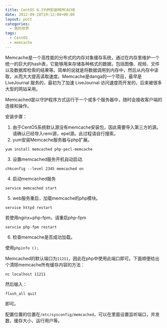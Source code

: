 ```yaml
---
title: CentOS 6.3YUM安装MEMCACHE
date: 2012-09-28T19:12:00+00:00
layout: post
categories:
  - 我的世界
tags:
  - CentOS
  - memcache
---
```

Memcache是一个高性能的分布式的内存对象缓存系统，通过在内存里维护一个统一的巨大的hash表，它能够用来存储各种格式的数据，包括图像、视频、文件以及数据库检索的结果等。简单的说就是将数据调用到内存中，然后从内存中读取，从而大大提高读取速度。Memcache是danga的一个项目，最早是LiveJournal 服务的，最初为了加速 LiveJournal 访问速度而开发的，后来被很多大型的网站采用。

Memcached是以守护程序方式运行于一个或多个服务器中，随时会接收客户端的连接和操作。

安装步骤：

1. 由于CentOS系统默认源没有memcache安装包，因此需要导入第三方的源。请确认已经导入remi源，epel源。此过程请自行搜索。
2. yum安装Memcache服务器与php扩展。
```
yum install memcached php-pecl-memcache
```
<!--more-->
3. 设置memcached服务开机自动启动.
```
chkconfig --level 2345 memcached on
```

4. 启动memcached服务
```
service memcached start
```

5. web服务重启，加载memcache的php模块。
```
service httpd restart
```

若使用nginx+php-fpm，请重启php-fpm
```
servcie php-fpm restart
```

6. 检查memcache是否成功加载。

使用`phpinfo ();`

Memcached的默认端口为`11211`，因此在php中使用此端口即可。下面顺便给出个清除memcache所有缓存内容的方法：
```
nc localhost 11211
```

然后输入：
```
flush_all quit
```

即可。

配置位置的位置在`/etc/sysconfig/memcached`，可以在里面设置监听端口，并发数，缓存大小，运行用户等。